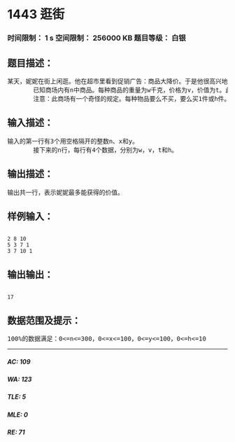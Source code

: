 # 1443 逛街   
### 时间限制： 1 s     空间限制： 256000 KB     题目等级： 白银  
## 题目描述：  

<pre>
某天，妮妮在街上闲逛。他在超市里看到促销广告：商品大降价。于是他很高兴地拿着篮子购物去了。
       已知商场内有n中商品。每种商品的重量为w千克，价格为v，价值为t。此种商品有h件。
       注意：此商场有一个奇怪的规定。每种物品要么不买，要么买1件或h件。妮妮带了y元。妮妮最多能扛x千克的物品。请帮妮妮求出他最多能获得的价值。（不允许抢劫）
</pre>
  
  
## 输入描述：  

<pre>
输入的第一行有3个用空格隔开的整数n、x和y。
       接下来的n行，每行有4个数据，分别为w，v，t和h。
</pre>
  
  
## 输出描述：  

<pre>
输出共一行，表示妮妮最多能获得的价值。
</pre>
  
  
## 样例输入：  

<pre><code>
2 8 10
5 3 7 1
3 7 10 1
</code></pre>
  
  
## 输出输出：  

<pre><code>
17
</code></pre>
  
  
## 数据范围及提示：  

<pre>
100%的数据满足：0<=n<=300，0<=x<=100，0<=y<=100，0<=h<=10
</pre>
  
  
***  

##### AC: 109  
##### WA: 123  
##### TLE: 5  
##### MLE: 0  
##### RE: 71  
